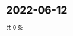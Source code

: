 # 2022-06-12

共 0 条

<!-- BEGIN WEIBO -->
<!-- 最后更新时间 Sun Jun 12 2022 00:19:57 GMT+0800 (China Standard Time) -->

<!-- END WEIBO -->
